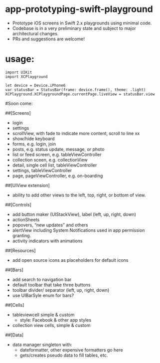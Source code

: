 # app-prototyping-swift-playground

- Prototype iOS screens in Swift 2.x playgrounds using minimal code.
- Codebase is in a very preliminary state and subject to major architectural changes. 
- PRs and suggestions are welcome!

# usage:

```
import UIKit
import XCPlayground

let device = Device.iPhone6
var statusBar = StatusBar(frame: device.frame(), theme: .light)
XCPlayground.XCPlaygroundPage.currentPage.liveView = statusBar.view
```
#Soon come:

##[Screens]
- login
- settings
- scrollView, with fade to indicate more content, scroll to line xx
- show/hide keyboard
- forms, e.g. login, join 
- posts, e.g. status update, message, or photo
- list or feed screen, e.g. tableViewController
- collection sceen, e.g. collectionView
- detail, single cell list, tableViewController
- settings, tableViewController
- page, pageViewController, e.g. on-boarding

##[UIView extension]
- ability to add other views to the left, top, right, or bottom of view.

##[Controls]
- add button maker (UIStackView), label (left, up, right, down)
- actionSheets
- popovers, “new updates” and others
- alertView including System Notifications used in app permission granting. 
- activity indicators with animations

##[Resources]
- add open source icons as placeholders for default icons

##[Bars]
- add search to navigation bar
- default toolbar that take three buttons
- toolbar divider/ separator (left, up, right, down)
- use UIBarSyle enum for bars?

##[Cells]
- tableviewcell simple & custom
    - style: Facebook & other app styles
- collection view cells, simple & custom

##[Data]
- data manager singleton with:
    - dateformatter, other expensive formatters go here
    - gets/creates pseudo data to fill tables, etc.
